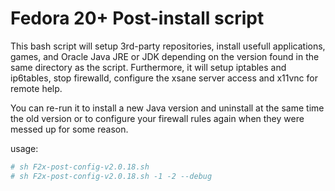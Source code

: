 # Fedora 20+ Post-install script

This bash script will setup 3rd-party repositories, install usefull applications, games, and Oracle Java JRE or JDK depending on the version found in the same directory as the script.
Furthermore, it will setup iptables and ip6tables, stop firewalld, configure the xsane server access and x11vnc for remote help.

You can re-run it to install a new Java version and uninstall at the same time the old version or to configure your firewall rules again when they were messed up for some reason.

usage:
  ```bash
  # sh F2x-post-config-v2.0.18.sh
  # sh F2x-post-config-v2.0.18.sh -1 -2 --debug
  ```
  
  
